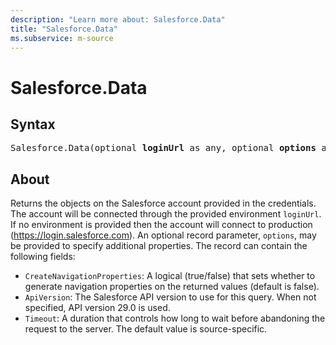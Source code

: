 ```yaml
---
description: "Learn more about: Salesforce.Data"
title: "Salesforce.Data"
ms.subservice: m-source
---
```

# Salesforce.Data

## Syntax

<pre>
Salesforce.Data(optional <b>loginUrl</b> as any, optional <b>options</b> as nullable record) as table
</pre>

## About

Returns the objects on the Salesforce account provided in the credentials. The account will be connected through the provided environment `loginUrl`. If no environment is provided then the account will connect to production (https://login.salesforce.com). An optional record parameter, `options`, may be provided to specify additional properties. The record can contain the following fields:

* `CreateNavigationProperties`: A logical (true/false) that sets whether to generate navigation properties on the returned values (default is false).
* `ApiVersion`: The Salesforce API version to use for this query. When not specified, API version 29.0 is used.
* `Timeout`: A duration that controls how long to wait before abandoning the request to the server. The default value is source-specific.
